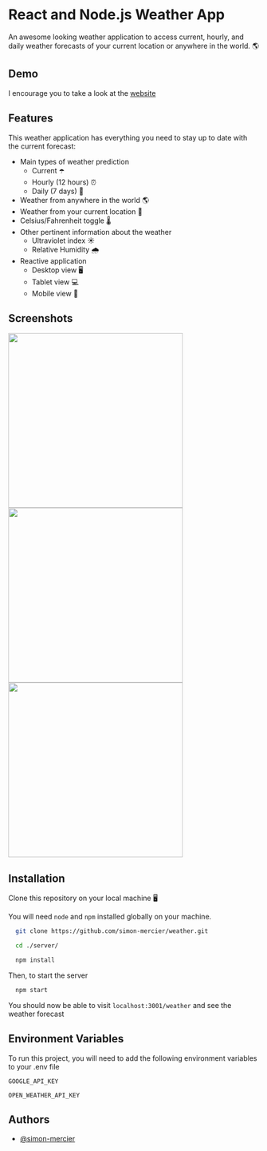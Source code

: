 # React and Node.js Weather App 

An awesome looking weather application to access current, hourly, and daily weather forecasts of your current location or anywhere in the world. 🌎
## Demo

I encourage you to take a look at the [website](https://simonmercierweather.herokuapp.com/)

## Features
This weather application has everything you need to stay up to date with the current forecast:

- Main types of weather prediction
    - Current ☂️
    - Hourly (12 hours) ⏰
    - Daily (7 days) 📅
- Weather from anywhere in the world 🌎
- Weather from your current location 📍
- Celsius/Fahrenheit toggle 🌡️
- Other pertinent information about the weather
    - Ultraviolet index ☀️
    - Relative Humidity 🌧️
- Reactive application 
    - Desktop view 🖥️
    - Tablet view 💻
    - Mobile view 📱 

## Screenshots
<img src="https://user-images.githubusercontent.com/53417469/136676880-bc687828-2015-49c0-8a7e-71b47aedc6b4.png" height="350" > <img src="https://user-images.githubusercontent.com/53417469/136676884-24c83a9d-3f3d-4c5c-99df-3ca39ac6cdec.png" height="350" > <img src="https://user-images.githubusercontent.com/53417469/136676885-0c776fe0-9093-485c-90e0-b63b6b29df79.png" height="350" >

## Installation

Clone this repository on your local machine 🖥️

You will need ```node``` and ```npm``` installed globally on your machine.

```bash
  git clone https://github.com/simon-mercier/weather.git

  cd ./server/

  npm install
```



Then, to start the server

```bash
  npm start
```

You should now be able to visit ```localhost:3001/weather``` and see the weather forecast

## Environment Variables

To run this project, you will need to add the following environment variables to your .env file

`GOOGLE_API_KEY`

`OPEN_WEATHER_API_KEY`

  
## Authors

- [@simon-mercier](https://www.github.com/simon-mercier)
